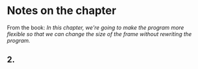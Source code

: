 # Notes on the chapter

From the book: _In this chapter, we're going to make the program more flexible so that we can change the size of the frame without rewriting the program._

## 2.
